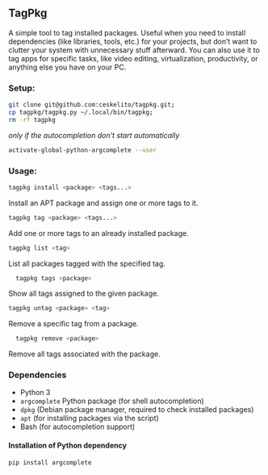 ## TagPkg
A simple tool to tag installed packages.
Useful when you need to install dependencies (like libraries, tools, etc.) for your projects, but don’t want to clutter your system with unnecessary stuff afterward.
You can also use it to tag apps for specific tasks, like video editing, virtualization, productivity, or anything else you have on your PC.

### Setup:
```bash
git clone git@github.com:ceskelito/tagpkg.git;
cp tagpkg/tagpkg.py ~/.local/bin/tagpkg;
rm -rf tagpkg
```

*only if the autocompletion don't start automatically*
```bash
activate-global-python-argcomplete --user
```

### Usage:
  ```bash
tagpkg install <package> <tags...>
  ```
Install an APT package and assign one or more tags to it.

```bash  
tagpkg tag <package> <tags...>
```
Add one or more tags to an already installed package.

```bash
tagpkg list <tag>
```
List all packages tagged with the specified tag.

```bash
  tagpkg tags <package>
```
Show all tags assigned to the given package.

```bash
tagpkg untag <package> <tag>
```
Remove a specific tag from a package.

```bash
  tagpkg remove <package>
```
Remove all tags associated with the package.

### Dependencies

- Python 3
- `argcomplete` Python package (for shell autocompletion)
- `dpkg` (Debian package manager, required to check installed packages)
- `apt` (for installing packages via the script)
- Bash (for autocompletion support)

#### Installation of Python dependency

```bash
pip install argcomplete
